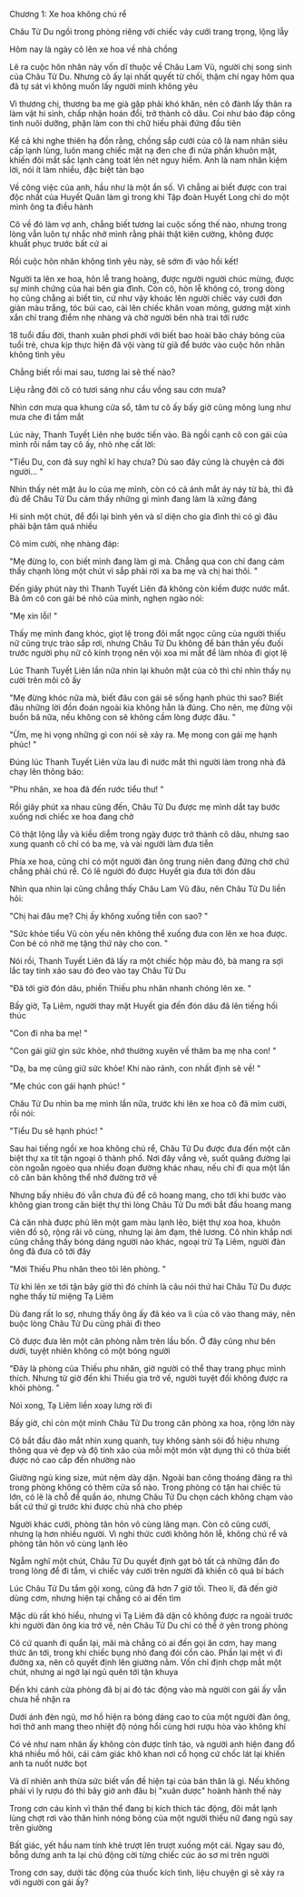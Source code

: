 




Chương 1: Xe hoa không chú rể

Châu Tử Du ngồi trong phòng riêng với chiếc váy cưới trang trọng, lộng lẫy

Hôm nay là ngày cô lên xe hoa về nhà chồng

Lẽ ra cuộc hôn nhân này vốn dĩ thuộc về Châu Lam Vũ, người chị song sinh của Châu Tử Du. Nhưng cô ấy lại nhất quyết từ chối, thậm chí ngay hôm qua đã tự sát vì không muốn lấy người mình không yêu

Vì thương chị, thương ba mẹ già gặp phải khó khăn, nên cô đành lấy thân ra làm vật hi sinh, chấp nhận hoán đổi, trở thành cô dâu. Coi như báo đáp công tình nuôi dưỡng, phận làm con thì chữ hiếu phải đứng đầu tiên

Kể cả khi nghe thiên hạ đồn rằng, chồng sắp cưới của cô là nam nhân siêu cấp lạnh lùng, luôn mang chiếc mặt nạ đen che đi nửa phần khuôn mặt, khiến đôi mắt sắc lạnh càng toát lên nét nguy hiểm. Anh là nam nhân kiệm lời, nói ít làm nhiều, đặc biệt tàn bạo

Về công việc của anh, hầu như là một ẩn số. Vì chẳng ai biết được con trai độc nhất của Huyết Quân làm gì trong khi Tập đoàn Huyết Long chỉ do một mình ông ta điều hành

Cô về đó làm vợ anh, chẳng biết tương lai cuộc sống thế nào, nhưng trong lòng vẫn luôn tự nhắc nhở mình rằng phải thật kiên cường, không được khuất phục trước bất cứ ai

Rồi cuộc hôn nhân không tình yêu này, sẽ sớm đi vào hồi kết!

Người ta lên xe hoa, hôn lễ trang hoàng, được người người chúc mừng, được sự minh chứng của hai bên gia đình. Còn cô, hôn lễ không có, trong dòng họ cũng chẳng ai biết tin, cứ như vậy khoác lên người chiếc váy cưới đơn giản màu trắng, tóc búi cao, cài lên chiếc khăn voan mỏng, gương mặt xinh xắn chỉ trang điểm nhẹ nhàng và chờ người bên nhà trai tới rước

18 tuổi đầu đời, thanh xuân phơi phới với biết bao hoài bão cháy bỏng của tuổi trẻ, chưa kịp thực hiện đã vội vàng từ giã để bước vào cuộc hôn nhân không tình yêu

Chẳng biết rồi mai sau, tương lai sẽ thế nào?

Liệu rằng đời cô có tươi sáng như cầu vồng sau cơn mưa?

Nhìn cơn mưa qua khung cửa sổ, tâm tư cô ấy bấy giờ cũng mông lung như mưa che đi tầm mắt

Lúc này, Thanh Tuyết Liên nhẹ bước tiến vào. Bà ngồi cạnh cô con gái của mình rồi nắm tay cô ấy, nhỏ nhẹ cất lời:

"Tiểu Du, con đã suy nghĩ kĩ hay chưa? Dù sao đây cũng là chuyện cả đời người... "

Nhìn thấy nét mặt âu lo của mẹ mình, còn có cả ánh mắt áy náy từ bà, thì đã đủ để Châu Tử Du cảm thấy những gì mình đang làm là xứng đáng

Hi sinh một chút, để đổi lại bình yên và sĩ diện cho gia đình thì có gì đâu phải bận tâm quá nhiều

Cô mỉm cười, nhẹ nhàng đáp:

"Mẹ đừng lo, con biết mình đang làm gì mà. Chẳng qua con chỉ đang cảm thấy chạnh lòng một chút vì sắp phải rời xa ba mẹ và chị hai thôi. "

Đến giây phút này thì Thanh Tuyết Liên đã không còn kiềm được nước mắt. Bà ôm cô con gái bé nhỏ của mình, nghẹn ngào nói:

"Mẹ xin lỗi! "

Thấy mẹ mình đang khóc, giọt lệ trong đôi mắt ngọc cũng của người thiếu nữ cũng trực trào sắp rơi, nhưng Châu Tử Du không để bản thân yếu đuối trước người phụ nữ cô kính trọng nên vội xoa mi mắt để làm nhòa đi giọt lệ

Lúc Thanh Tuyết Liên lần nữa nhìn lại khuôn mặt của cô thì chỉ nhìn thấy nụ cười trên môi cô ấy

"Mẹ đừng khóc nữa mà, biết đâu con gái sẽ sống hạnh phúc thì sao? Biết đâu những lời đồn đoán ngoài kia không hẳn là đúng. Cho nên, mẹ đừng vội buồn bã nữa, nếu không con sẽ không cầm lòng được đâu. "

"Ừm, mẹ hi vọng những gì con nói sẽ xảy ra. Mẹ mong con gái mẹ hạnh phúc! "

Đúng lúc Thanh Tuyết Liên vừa lau đi nước mắt thì người làm trong nhà đã chạy lên thông báo:

"Phu nhân, xe hoa đã đến rước tiểu thư! "

Rồi giây phút xa nhau cũng đến, Châu Tử Du được mẹ mình dắt tay bước xuống nơi chiếc xe hoa đang chờ

Cô thật lộng lẫy và kiều diễm trong ngày được trở thành cô dâu, nhưng sao xung quanh cô chỉ có ba mẹ, và vài người làm đưa tiễn

Phía xe hoa, cũng chỉ có một người đàn ông trung niên đang đứng chờ chứ chẳng phải chú rể. Có lẽ người đó được Huyết gia đưa tới đón dâu

Nhìn qua nhìn lại cũng chẳng thấy Châu Lam Vũ đâu, nên Châu Tử Du liền hỏi:

"Chị hai đâu mẹ? Chị ấy không xuống tiễn con sao? "

"Sức khỏe tiểu Vũ còn yếu nên không thể xuống đưa con lên xe hoa được. Con bé có nhờ mẹ tặng thứ này cho con. "

Nói rồi, Thanh Tuyết Liên đã lấy ra một chiếc hộp màu đỏ, bà mang ra sợi lắc tay tinh xảo sau đó đeo vào tay Châu Tử Du

"Đã tới giờ đón dâu, phiền Thiếu phu nhân nhanh chóng lên xe. "

Bấy giờ, Tạ Liêm, người thay mặt Huyết gia đến đón dâu đã lên tiếng hối thúc

"Con đi nha ba mẹ! "

"Con gái giữ gìn sức khỏe, nhớ thường xuyên về thăm ba mẹ nha con! "

"Dạ, ba mẹ cũng giữ sức khỏe! Khi nào rảnh, con nhất định sẽ về! "

"Mẹ chúc con gái hạnh phúc! "

Châu Tử Du nhìn ba mẹ mình lần nữa, trước khi lên xe hoa cô đã mỉm cười, rồi nói:

"Tiểu Du sẽ hạnh phúc! "


Sau hai tiếng ngồi xe hoa không chú rể, Châu Tử Du được đưa đến một căn biệt thự xa tít tận ngoại ô thành phố. Nơi đây vắng vẻ, suốt quãng đường lại còn ngoằn ngoèo qua nhiều đoạn đường khác nhau, nếu chỉ đi qua một lần cô căn bản không thể nhớ đường trở về

Nhưng bấy nhiêu đó vẫn chưa đủ để cô hoang mang, cho tới khi bước vào không gian trong căn biệt thự thì lòng Châu Tử Du mới bắt đầu hoang mang

Cả căn nhà được phủ lên một gam màu lạnh lẽo, biệt thự xoa hoa, khuôn viên đồ sộ, rộng rãi vô cùng, nhưng lại ảm đạm, thê lương. Cô nhìn khắp nơi cũng chẳng thấy bóng dáng người nào khác, ngoại trừ Tạ Liêm, người đàn ông đã đưa cô tới đây

"Mời Thiếu Phu nhân theo tôi lên phòng. "

Từ khi lên xe tới tận bây giờ thì đó chính là câu nói thứ hai Châu Tử Du được nghe thấy từ miệng Tạ Liêm

Dù đang rất lo sợ, nhưng thấy ông ấy đã kéo va li của cô vào thang máy, nên buộc lòng Châu Tử Du cũng phải đi theo

Cô được đưa lên một căn phòng nằm trên lầu bốn. Ở đây cũng như bên dưới, tuyệt nhiên không có một bóng người

"Đây là phòng của Thiếu phu nhân, giờ người có thể thay trang phục mình thích. Nhưng từ giờ đến khi Thiếu gia trở về, người tuyệt đối không được ra khỏi phòng. "

Nói xong, Tạ Liêm liền xoay lưng rời đi

Bấy giờ, chỉ còn một mình Châu Tử Du trong căn phòng xa hoa, rộng lớn này

Cô bắt đầu đảo mắt nhìn xung quanh, tuy không sành sỏi đồ hiệu nhưng thông qua vẻ đẹp và độ tinh xảo của mỗi một món vật dụng thì cô thừa biết được nó cao cấp đến nhường nào

Giường ngủ king size, mút nệm dày dặn. Ngoài ban công thoáng đãng ra thì trong phòng không có thêm cửa sổ nào. Trong phòng có tận hai chiếc tủ lớn, có lẽ là chỗ để quần áo, nhưng Châu Tử Du chọn cách không chạm vào bất cứ thứ gì trước khi được chủ nhà cho phép

Người khác cưới, phòng tân hôn vô cùng lãng mạn. Còn cô cũng cưới, nhưng lạ hơn nhiều người. Vì nghi thức cưới không hôn lễ, không chú rể và phòng tân hôn vô cùng lạnh lẽo

Ngẫm nghĩ một chút, Châu Tử Du quyết định gạt bỏ tất cả những đắn đo trong lòng để đi tắm, vì chiếc váy cưới trên người đã khiến cô quá bí bách

Lúc Châu Tử Du tắm gội xong, cũng đã hơn 7 giờ tối. Theo lí, đã đến giờ dùng cơm, nhưng hiện tại chẳng có ai đến tìm

Mặc dù rất khó hiểu, nhưng vì Tạ Liêm đã dặn cô không được ra ngoài trước khi người đàn ông kia trở về, nên Châu Tử Du chỉ có thể ở yên trong phòng

Cô cứ quanh đi quẩn lại, mãi mà chẳng có ai đến gọi ăn cơm, hay mang thức ăn tới, trong khi chiếc bụng nhỏ đang đói cồn cào. Phần lại mệt vì đi đường xa, nên cô quyết định lên giường nằm. Vốn chỉ định chợp mắt một chút, nhưng ai ngờ lại ngủ quên tới tận khuya

Đến khi cánh cửa phòng đã bị ai đó tác động vào mà người con gái ấy vẫn chưa hề nhận ra

Dưới ánh đèn ngủ, mơ hồ hiện ra bóng dáng cao to của một người đàn ông, hơi thở anh mang theo nhiệt độ nóng hổi cùng hơi rượu hòa vào không khí

Có vẻ như nam nhân ấy không còn được tỉnh táo, và người anh hiện đang đổ khá nhiều mồ hôi, cái cảm giác khô khan nơi cổ họng cứ chốc lát lại khiến anh ta nuốt nước bọt

Và dĩ nhiên anh thừa sức biết vấn đề hiện tại của bản thân là gì. Nếu không phải vì ly rượu đó thì bây giờ anh đâu bị "xuân dược" hoành hành thế này

Trong cơn cáu kỉnh vì thân thể đang bị kích thích tác động, đôi mắt lạnh lùng chợt rơi vào thân hình nóng bỏng của một người thiếu nữ đang ngủ say trên giường

Bất giác, yết hầu nam tính khẽ trượt lên trượt xuống một cái. Ngay sau đó, bỗng dưng anh ta lại chủ động cởi từng chiếc cúc áo sơ mi trên người

Trong cơn say, dưới tác động của thuốc kích tình, liệu chuyện gì sẽ xảy ra với người con gái ấy?





